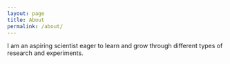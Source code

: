 ```yaml
---
layout: page
title: About
permalink: /about/
---
```


I am an aspiring scientist eager to learn and grow through different types of research and experiments.

